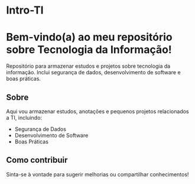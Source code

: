 # Intro-TI
# Bem-vindo(a) ao meu repositório sobre Tecnologia da Informação!  

Repositório para armazenar estudos e projetos sobre tecnologia da informação. Inclui segurança de dados, desenvolvimento de software e boas práticas.

## Sobre  
Aqui vou armazenar estudos, anotações e pequenos projetos relacionados a TI, incluindo:  
- Segurança de Dados  
- Desenvolvimento de Software  
- Boas Práticas  

## Como contribuir  
Sinta-se à vontade para sugerir melhorias ou compartilhar conhecimentos!

